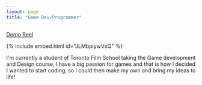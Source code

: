 ```yaml
---
layout: page
title: "Game Dev/Programmer"
---
```

[Demo Reel]("https://www.youtube.com/embed/X4cXdLfqp58?si=6DPTiv6j9VfaOHAn")

{% include embed.html id="JLMbpiywVxQ" %}

I'm currently a student of Toronto Film School taking the Game development and Design course, 
I have a big passion for games and that is how I decided I wanted to start coding, so I could then make my own and bring my ideas to life!
